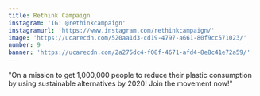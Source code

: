 ```yaml
---
title: Rethink Campaign
instagram: 'IG: @rethinkcampaign'
instagramurl: 'https://www.instagram.com/rethinkcampaign/'
image: 'https://ucarecdn.com/520aa1d3-cd19-4797-a661-80f9cc571023/'
number: 9
banner: 'https://ucarecdn.com/2a275dc4-f08f-4671-afd4-8e8c41e72a59/'
---
```

"On a mission to get 1,000,000 people to reduce their plastic consumption by using sustainable alternatives by 2020! Join the movement now!"
